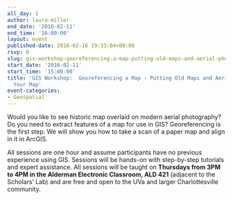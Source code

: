 ```yaml
---
all_day: 1
author: laura-miller
end_date: '2016-02-11'
end_time: '16:00:00'
layout: event
published-date: 2016-02-16 19:33:04+00:00
rsvp: 0
slug: gis-workshop-georeferencing-a-map-putting-old-maps-and-aerial-photos-on-your-map
start_date: '2016-02-11'
start_time: '15:00:00'
title: 'GIS Workshop:  Georeferencing a Map - Putting Old Maps and Aerial Photos on
  Your Map'
event-categories:
- Geospatial
---
```


Would you like to see historic map overlaid on modern aerial photography? Do you need to extract features of a map for use in GIS? Georeferencing is the first step. We will show you how to take a scan of a paper map and align in it in ArcGIS.

All sessions are one hour and assume participants have no previous experience using GIS. Sessions will be hands-on with step-by-step tutorials and expert assistance. All sessions will be taught on **Thursdays from 3PM to 4PM in the Alderman Electronic Classroom, ALD 421** (adjacent to the Scholars’ Lab) and are free and open to the UVa and larger Charlottesville community.


